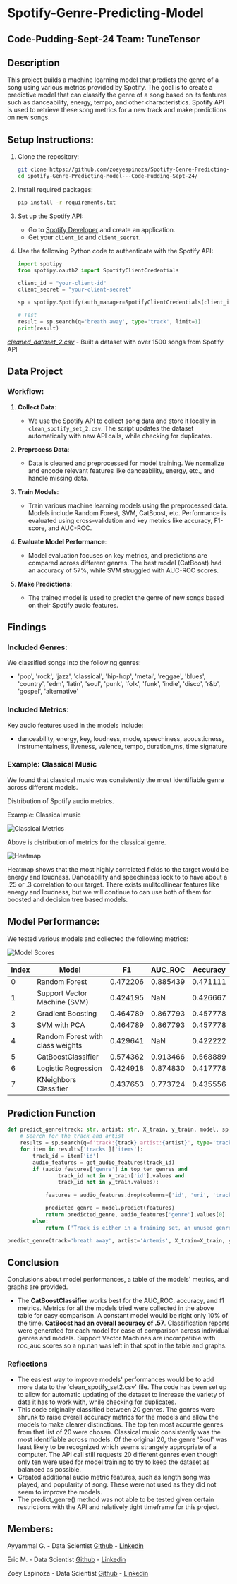 # Spotify-Genre-Predicting-Model
## Code-Pudding-Sept-24 Team: TuneTensor

## Description
This project builds a machine learning model that predicts the genre of a song using various metrics provided by Spotify. The goal is to create a predictive model that can  classify the genre of a song based on its features such as danceability, energy, tempo, and other characteristics.  Spotify API is used to retrieve these song metrics for a new track and make predictions on new songs.

## Setup Instructions:
1. Clone the repository:
    ```bash
    git clone https://github.com/zoeyespinoza/Spotify-Genre-Predicting-Model---Code-Pudding-Sept-24.git
    cd Spotify-Genre-Predicting-Model---Code-Pudding-Sept-24/
    ```

2. Install required packages:
    ```bash
    pip install -r requirements.txt
    ```

3. Set up the Spotify API:
    - Go to [Spotify Developer](https://developer.spotify.com/) and create an application.
    - Get your `client_id` and `client_secret`.

4. Use the following Python code to authenticate with the Spotify API:
    ```python
    import spotipy
    from spotipy.oauth2 import SpotifyClientCredentials

    client_id = "your-client-id"
    client_secret = "your-client-secret"

    sp = spotipy.Spotify(auth_manager=SpotifyClientCredentials(client_id=client_id, client_secret=client_secret))

    # Test
    result = sp.search(q='breath away', type='track', limit=1)
    print(result)
    ```
[*cleaned_dataset_2.csv*](clean_spotify_set_2.csv) - Built a dataset with over 1500 songs from Spotify API

## Data Project
### Workflow:

1. **Collect Data**:
    - We use the Spotify API to collect song data and store it locally in `clean_spotify_set_2.csv`. The script updates the dataset automatically with new API calls, while checking for duplicates.

2. **Preprocess Data**:
    - Data is cleaned and preprocessed for model training. We normalize and encode relevant features like danceability, energy, etc., and handle missing data.

3. **Train Models**:
    - Train various machine learning models using the preprocessed data. Models include Random Forest, SVM, CatBoost, etc. Performance is evaluated using cross-validation and key metrics like accuracy, F1-score, and AUC-ROC.

4. **Evaluate Model Performance**:
    - Model evaluation focuses on key metrics, and predictions are compared across different genres. The best model (CatBoost) had an accuracy of 57%, while SVM struggled with AUC-ROC scores.

5. **Make Predictions**:
    - The trained model is used to predict the genre of new songs based on their Spotify audio features.

## Findings

### Included Genres:
We classified songs into the following genres:
- 'pop', 'rock', 'jazz', 'classical', 'hip-hop', 'metal', 'reggae', 'blues', 'country', 'edm', 'latin', 'soul', 'punk', 'folk', 'funk', 'indie', 'disco', 'r&b', 'gospel', 'alternative'

### Included Metrics:
Key audio features used in the models include:
- danceability, energy, key, loudness, mode, speechiness, acousticness, instrumentalness, liveness, valence, tempo, duration_ms, time signature

### Example: Classical Music
We found that classical music was consistently the most identifiable genre across different models.

Distribution of Spotify audio metrics.

Example: Classical music

 ![Classical Metrics](graphs/classical_metrics.png)

Above is distribution of metrics for the classical genre.
 
 ![Heatmap](graphs/heatmap.png)

Heatmap shows that the most highly correlated fields to the target would be energy and loudness. Danceability and speechiness look to to have about a .25 or .3 correlation to our target. There exists mulitcollinear features like energy and loudness, but we will continue to can use both of them for boosted and decision tree based models.

## Model Performance:

We tested various models and collected the following metrics:

 ![Model Scores](graphs/model_scores.png)
 

| Index | Model                              | F1        | AUC_ROC  | Accuracy  |
|-------|------------------------------------|-----------|----------|-----------|
| 0     | Random Forest                      | 0.472206  | 0.885439 | 0.471111  |
| 1     | Support Vector Machine (SVM)      | 0.424195  | NaN      | 0.426667  |
| 2     | Gradient Boosting                  | 0.464789  | 0.867793 | 0.457778  |
| 3     | SVM with PCA                      | 0.464789  | 0.867793 | 0.457778  |
| 4     | Random Forest with class weights    | 0.429641  | NaN      | 0.422222  |
| 5     | CatBoostClassifier                 | 0.574362  | 0.913466 | 0.568889  |
| 6     | Logistic Regression                | 0.424918  | 0.874830 | 0.417778  |
| 7     | KNeighbors Classifier              | 0.437653  | 0.773724 | 0.435556  |

## Prediction Function
```python
def predict_genre(track: str, artist: str, X_train, y_train, model, sp, top_ten_genres):
    # Search for the track and artist
    results = sp.search(q=f'track:{track} artist:{artist}', type='track', limit=1)
    for item in results['tracks']['items']:
        track_id = item['id']
        audio_features = get_audio_features(track_id)
        if (audio_features['genre'] in top_ten_genres and 
                track_id not in X_train['id'].values and 
                track_id not in y_train.values):
            
            features = audio_features.drop(columns=['id', 'uri', 'track_href', 'analysis_url', 'type', 'genre'], axis=1)

            predicted_genre = model.predict(features)
            return predicted_genre, audio_features['genre'].values[0]  # Return the predicted genre and actual genre
        else:
            return ('Track is either in a training set, an unused genre, or not findable by Spotify API')

predict_genre(track='breath away', artist='Artemis', X_train=X_train, y_train=y_train, model=catboost_model, sp=sp, top_ten_genres=top_ten_genres)

```
## Conclusion
Conclusions about model performances, a table of the models' metrics, and graphs are provided.
- The **CatBoostClassifier** works best for the AUC_ROC, accuracy, and f1 metrics. Metrics for all the models tried were collected in the above table for easy comparison. A constant model would be right only 10% of the time. **CatBoost had an overall accuracy of .57**. Classification reports were generated for each model for ease of comparison across individual genres and models. Support Vector Machines are incompatible with roc_auc scores so a np.nan was left in that spot in the table and graphs.

### Reflections
- The easiest way to improve models' performances would be to add more data to the 'clean_spotify_set2.csv' file. The code has been set up to allow for automatic updating of the dataset to increase the variety of data it has to work with, while checking for duplicates.
- This code originally classified between 20 genres. The genres were shrunk to raise overall accuracy metrics for the models and allow the models to make clearer distinctions. The top ten most accurate genres from that list of 20 were chosen. Classical music consistently was the most identifiable across models. Of the original 20, the genre 'Soul' was least likely to be recognized which seems strangely appropriate of a computer. The API call still requests 20 different genres even though only ten were used for model training to try to keep the dataset as balanced as possible.
- Created additional audio metric features, such as length song was played, and popularity of song. These were not used as they did not seem to improve the models.
- The predict_genre() method was not able to be tested given certain restrictions with the API and relatively tight timeframe for this project.

## Members:

Ayyammal G. - Data Scientist [Github](https://github.com/ayyammal-g) - [Linkedin](https://www.linkedin.com/in/ayyammal-g-25462591/)

Eric M. - Data Scientist [Github](https://github.com/tempest-fugue) - [Linkedin]()

Zoey Espinoza - Data Scientist [Github](https://github.com/zoeyespinoza) - [Linkedin](https://www.linkedin.com/in/zoeyespinoza/)
